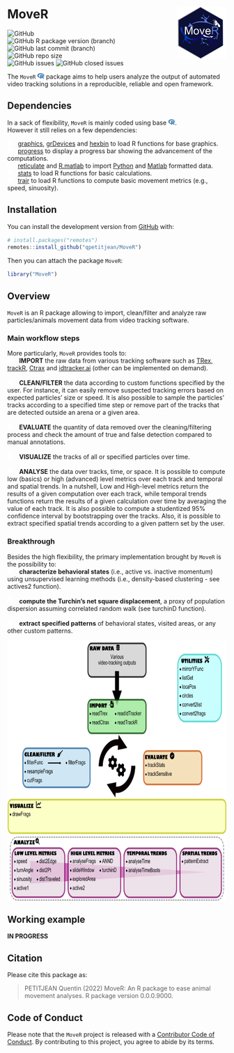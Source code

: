 
<!-- README.md is generated from README.Rmd. Please edit that file -->

# MoveR <img src="man/figures/hexsticker.png" height="120" align="right"/>

<!-- badges: start -->

<img alt="GitHub" src="https://img.shields.io/github/license/qpetitjean/MoveR"></br>
<img alt="GitHub R package version (branch)" src="https://img.shields.io/github/r-package/v/qpetitjean/MoveR/MoveRV1?label=Package%20version">
<img alt="GitHub last commit (branch)" src="https://img.shields.io/github/last-commit/qpetitjean/MoveR/MoveRV1"></br>
<img alt="GitHub repo size" src="https://img.shields.io/github/repo-size/qpetitjean/MoveR"></br>
<img alt="GitHub issues" src="https://img.shields.io/github/issues-raw/qpetitjean/MoveR">
<img alt="GitHub closed issues" src="https://img.shields.io/github/issues-closed-raw/qpetitjean/MoveR">

<!-- badges: end -->

The `MoveR`
<img src="man/figures/fa-icon-9b00320707d42527dde67262afb33ded.svg" style="width:1.13em;height:1em" />
package aims to help users analyze the output of automated video
tracking solutions in a reproducible, reliable and open framework.

## Dependencies

In a sack of flexibility, `MoveR` is mainly coded using base
<img src="man/figures/fa-icon-9b00320707d42527dde67262afb33ded.svg" style="width:1.13em;height:1em" />.</br>
However it still relies on a few dependencies:

<img src="man/figures/fa-icon-e8e2d1e4a7c20be153952db8488c61e1.svg" style="width:0.88em;height:1em" />
 
<a href="https://www.rdocumentation.org/packages/graphics/">graphics</a>,
<a href="https://www.rdocumentation.org/packages/grDevices">grDevices</a>
and <a href="https://www.rdocumentation.org/packages/hexbin">hexbin</a>
to load R functions for base graphics.</br>
<img src="man/figures/fa-icon-e8e2d1e4a7c20be153952db8488c61e1.svg" style="width:0.88em;height:1em" />
  <a href="https://github.com/r-lib/progress">progress</a> to display a
progress bar showing the advancement of the computations.</br>
<img src="man/figures/fa-icon-e8e2d1e4a7c20be153952db8488c61e1.svg" style="width:0.88em;height:1em" />
 
<a href="https://www.rdocumentation.org/packages/reticulate">reticulate</a>
and
<a href="https://www.rdocumentation.org/packages/R.matlab">R.matlab</a>
to import <a href="https://https://www.python.org/">Python</a> and
<a href="https://mathworks.com/products/matlab.html">Matlab</a>
formatted data.</br>
<img src="man/figures/fa-icon-e8e2d1e4a7c20be153952db8488c61e1.svg" style="width:0.88em;height:1em" />
  <a href="https://www.rdocumentation.org/packages/stats">stats</a> to
load R functions for basic calculations.</br>
<img src="man/figures/fa-icon-e8e2d1e4a7c20be153952db8488c61e1.svg" style="width:0.88em;height:1em" />
  <a href="https://www.rdocumentation.org/packages/trajr">trajr</a> to
load R functions to compute basic movement metrics (e.g., speed,
sinuosity).</br>

## Installation

You can install the development version from
[GitHub](https://github.com/) with:

``` r
# install.packages("remotes")
remotes::install_github("qpetitjean/MoveR")
```

Then you can attach the package `MoveR`:

``` r
library("MoveR")
```

## Overview

`MoveR` is an R package allowing to import, clean/filter and analyze raw
particles/animals movement data from video tracking software.</br>

### Main workflow steps

More particularly, `MoveR` provides tools to:</br>
<img src="man/figures/fa-icon-e8e2d1e4a7c20be153952db8488c61e1.svg" style="width:0.88em;height:1em" />
  <strong>IMPORT</strong> the raw data from various tracking software
such as <a href="https://trex.run">TRex</a>,
<a href="https://swarm-lab.github.io/trackR">trackR</a>,
<a href="https://ctrax.sourceforge.net/">Ctrax</a> and
<a href="https://idtrackerai.readthedocs.io/en/latest/">idtracker.ai</a>
(other can be implemented on demand).</br></br>
<img src="man/figures/fa-icon-e8e2d1e4a7c20be153952db8488c61e1.svg" style="width:0.88em;height:1em" />
  <strong>CLEAN/FILTER</strong> the data according to custom functions
specified by the user. For instance, it can easily remove suspected
tracking errors based on expected particles’ size or speed. It is also
possible to sample the particles’ tracks according to a specified time
step or remove part of the tracks that are detected outside an arena or
a given area.</br></br>
<img src="man/figures/fa-icon-e8e2d1e4a7c20be153952db8488c61e1.svg" style="width:0.88em;height:1em" />
  <strong>EVALUATE</strong> the quantity of data removed over the
cleaning/filtering process and check the amount of true and false
detection compared to manual annotations.</br></br>
<img src="man/figures/fa-icon-e8e2d1e4a7c20be153952db8488c61e1.svg" style="width:0.88em;height:1em" />
  <strong>VISUALIZE</strong> the tracks of all or specified particles
over time.</br></br>
<img src="man/figures/fa-icon-e8e2d1e4a7c20be153952db8488c61e1.svg" style="width:0.88em;height:1em" />
  <strong>ANALYSE</strong> the data over tracks, time, or space. It is
possible to compute low (basics) or high (advanced) level metrics over
each track and temporal and spatial trends. In a nutshell, Low and
High-level metrics return the results of a given computation over each
track, while temporal trends functions return the results of a given
calculation over time by averaging the value of each track. It is also
possible to compute a studentized 95% confidence interval by
bootstrapping over the tracks. Also, it is possible to extract specified
spatial trends according to a given pattern set by the user.</br>

### Breakthrough

Besides the high flexibility, the primary implementation brought by
`MoveR` is the possibility to:</br>
<img src="man/figures/fa-icon-e8e2d1e4a7c20be153952db8488c61e1.svg" style="width:0.88em;height:1em" />
  <strong>characterize behavioral states</strong> (i.e., active
vs. inactive momentum) using unsupervised learning methods (i.e.,
density-based clustering - see actives2 function).</br></br>
<img src="man/figures/fa-icon-e8e2d1e4a7c20be153952db8488c61e1.svg" style="width:0.88em;height:1em" />
  <strong>compute the Turchin’s net square displacement</strong>, a
proxy of population dispersion assuming correlated random walk (see
turchinD function). </br></br>
<img src="man/figures/fa-icon-e8e2d1e4a7c20be153952db8488c61e1.svg" style="width:0.88em;height:1em" />
  <strong>extract specified patterns</strong> of behavioral states,
visited areas, or any other custom patterns.

<img src="man/figures/WorkFlowMoveR.png" height="600" align="middle"/>

## Working example

<strong>IN PROGRESS</strong>

## Citation

Please cite this package as:

> PETITJEAN Quentin (2022) MoveR: An R package to ease animal movement
> analyses. R package version 0.0.0.9000.

## Code of Conduct

Please note that the `MoveR` project is released with a [Contributor
Code of
Conduct](https://contributor-covenant.org/version/2/0/CODE_OF_CONDUCT.html).
By contributing to this project, you agree to abide by its terms.
